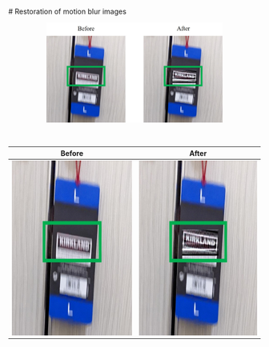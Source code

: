 <br>
# Restoration of motion blur images
<br>
<p align="center">
  <img src="Images/1_Demonstration.jpg" width="70%" height="70%">
</p>
<br>






| Before      |After        |
:-------------------------:|:-------------------------:
<img src="Images/1_Before.jpg" width="350" height="350"> | <img src="Images/1_After.jpg" width="350" height="350">

  
